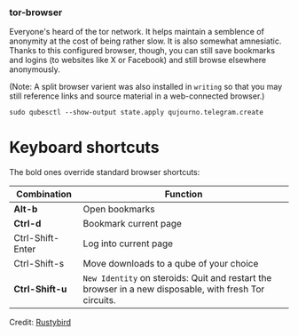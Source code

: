 ### tor-browser

Everyone's heard of the tor network. It helps maintain a semblence of anonymity at the cost of being rather slow. It is also somewhat amnesiatic. Thanks to this configured browser, though, you can still save bookmarks and logins (to websites like X or Facebook) and still browse elsewhere anonymously. 

(Note: A split browser varient was also installed in `writing` so that you may still reference links and source material in a web-connected browser.)

```
sudo qubesctl --show-output state.apply qujourno.telegram.create
```

# Keyboard shortcuts

The bold ones override standard browser shortcuts:

Combination      | Function
-----------------|--------------------------------------------------------------
**Alt-b**        | Open bookmarks
**Ctrl-d**       | Bookmark current page
Ctrl-Shift-Enter | Log into current page
Ctrl-Shift-s     | Move downloads to a qube of your choice
**Ctrl-Shift-u** | `New Identity` on steroids: Quit and restart the browser in a new disposable, with fresh Tor circuits.

Credit: [Rustybird](https://github.com/rustybird/qubes-app-split-browser)